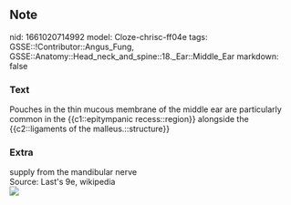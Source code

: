 ## Note
nid: 1661020714992
model: Cloze-chrisc-ff04e
tags: GSSE::!Contributor::Angus_Fung, GSSE::Anatomy::Head_neck_and_spine::18._Ear::Middle_Ear
markdown: false

### Text
Pouches in the thin mucous membrane of the middle ear are particularly common in the {{c1::epitympanic recess::region}} alongside the {{c2::ligaments of the malleus.::structure}}

### Extra
<div>
  supply from the mandibular nerve
</div>
<div>
  Source: Last's 9e, wikipedia
</div>
<div><img src="Gray782_updated.png"></div>
